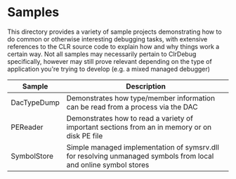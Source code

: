 # Samples

This directory provides a variety of sample projects demonstrating how to do common or otherwise interesting debugging tasks, with extensive
references to the CLR source code to explain how and why things work a certain way. Not all samples may necessarily pertain to
ClrDebug specifically, however may still prove relevant depending on the type of application you're trying to develop (e.g. a mixed managed debugger)

| Sample      | Description                                                                                                     |
| ----------- | --------------------------------------------------------------------------------------------------------------- |
| DacTypeDump | Demonstrates how type/member information can be read from a process via the DAC                                 |
| PEReader    | Demonstrates how to read a variety of important sections from an in memory or on disk PE file                   |
| SymbolStore | Simple managed implementation of symsrv.dll for resolving unmanaged symbols from local and online symbol stores |